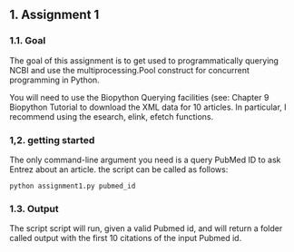 ## 1. Assignment 1
### 1.1. Goal
The goal of this assignment is to get used to programmatically querying NCBI and use the multiprocessing.Pool construct for concurrent programming in Python.

You will need to use the Biopython Querying facilities (see: Chapter 9 Biopython Tutorial to download the XML data for 10 articles. In particular, I recommend using the esearch, elink, efetch functions.

### 1,2. getting started
The only command-line argument you need is a query PubMed ID to ask Entrez about an article. the script can be called as follows:
```
python assignment1.py pubmed_id
```
### 1.3. Output
The script script will run, given a valid Pubmed id, and will return a folder called output with the first 10 citations of the input Pubmed id.


